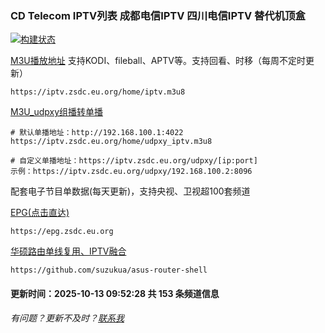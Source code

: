 ### CD Telecom IPTV列表 成都电信IPTV 四川电信IPTV 替代机顶盒
[![构建状态](https://cnb.cool/zdcorg/m3u/-/badge/git/latest/ci/git-clone-yyds)](/)

[M3U播放地址](https://iptv.zsdc.eu.org/home/iptv.m3u8) 支持KODI、fileball、APTV等。支持回看、时移（每周不定时更新）

    https://iptv.zsdc.eu.org/home/iptv.m3u8

[M3U_udpxy组播转单播](https://iptv.zsdc.eu.org/home/udpxy_iptv.m3u8)

    # 默认单播地址：http://192.168.100.1:4022
    https://iptv.zsdc.eu.org/home/udpxy_iptv.m3u8

    # 自定义单播地址：https://iptv.zsdc.eu.org/udpxy/[ip:port]
    示例：https://iptv.zsdc.eu.org/udpxy/192.168.100.2:8096

配套电子节目单数据(每天更新)，支持央视、卫视超100套频道

[EPG(点击直达)](https://epg.zsdc.eu.org)
        
    https://epg.zsdc.eu.org

[华硕路由单线复用、IPTV融合](https://github.com/suzukua/asus-router-shell)

    https://github.com/suzukua/asus-router-shell

#### 更新时间：2025-10-13 09:52:28 共 153 条频道信息

###### 有问题？更新不及时？[联系我](https://github.com/suzukua/iptv-cd-telecom/issues)
